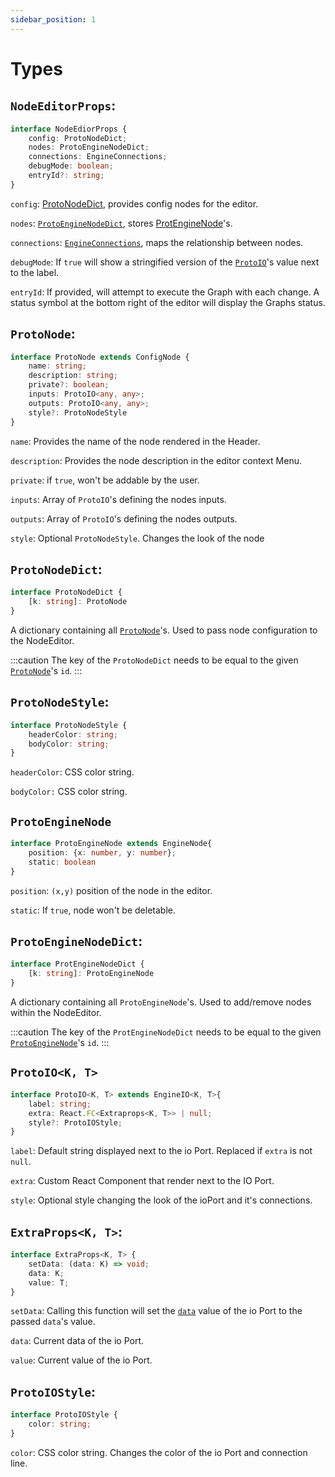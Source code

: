 ```yaml
---
sidebar_position: 1
---
```

# Types

## `NodeEditorProps`:

```ts   
interface NodeEdiorProps {
    config: ProtoNodeDict;
    nodes: ProtoEngineNodeDict;
    connections: EngineConnections;
    debugMode: boolean;
    entryId?: string;
}
```

`config`: [ProtoNodeDict](#protonodedict), provides config nodes for the editor.

`nodes`: [`ProtoEngineNodeDict`](#protoenginenodedict), stores [ProtEngineNode](#protoenginenode)'s.

`connections`: [`EngineConnections`](../Documentation/connectionTypes.md#engineconnections), maps the relationship between nodes.

`debugMode`: If `true` will show a stringified version of the [`ProtoIO`](#protoiok-t)'s value next to the label.

`entryId`: If provided, will attempt to execute the Graph with each change. A status symbol at the bottom right of the editor will display the Graphs status.

## `ProtoNode`: 

```ts
interface ProtoNode extends ConfigNode {
    name: string;
    description: string;
    private?: boolean;
    inputs: ProtoIO<any, any>;
    outputs: ProtoIO<any, any>;
    style?: ProtoNodeStyle
}
```

`name`: Provides the name of the node rendered in the Header.

`description`: Provides the node description in the editor context Menu.

`private`: if `true`, won't be addable by the user.

`inputs`: Array of `ProtoIO`'s defining the nodes inputs.

`outputs`: Array of `ProtoIO`'s defining the nodes outputs.

`style`: Optional `ProtoNodeStyle`. Changes the look of the node


## `ProtoNodeDict`:

```ts
interface ProtoNodeDict {
    [k: string]: ProtoNode
}
```

A dictionary containing all [`ProtoNode`](#protonode)'s. Used to pass node configuration to the NodeEditor.

:::caution
The key of the `ProtoNodeDict` needs to be equal to the given [`ProtoNode`](#protonode)'s `id`.
:::

## `ProtoNodeStyle`:

```ts
interface ProtoNodeStyle {
    headerColor: string;
    bodyColor: string;
}
```

`headerColor`: CSS color string.

`bodyColor:` CSS color string.

## `ProtoEngineNode`

```ts
interface ProtoEngineNode extends EngineNode{
    position: {x: number, y: number};
    static: boolean
}
```

`position`: `(x,y)` position of the node in the editor.

`static`: If `true`, node won't be deletable.

## `ProtoEngineNodeDict`:

```ts
interface ProtEngineNodeDict {
    [k: string]: ProtoEngineNode
}
```

A dictionary containing all `ProtoEngineNode`'s. Used to add/remove nodes within the NodeEditor.

:::caution
The key of the `ProtEngineNodeDict` needs to be equal to the given [`ProtoEngineNode`](#protonode)'s `id`.
:::

## `ProtoIO<K, T>`

```ts
interface ProtoIO<K, T> extends EngineIO<K, T>{
    label: string;
    extra: React.FC<Extraprops<K, T>> | null;
    style?: ProtoIOStyle;
}
```

`label`: Default string displayed next to the io Port. Replaced if `extra` is not `null`.

`extra`: Custom React Component that render next to the IO Port.

`style`: Optional style changing the look of the ioPort and it's connections.

## `ExtraProps<K, T>`:

```ts
interface ExtraProps<K, T> {
    setData: (data: K) => void;
    data: K;
    value: T;
}
```

`setData`: Calling this function will set the [`data`](../Documentation/connectionTypes.md#engineiok-t) value of the io Port to the passed `data`'s value.

`data`: Current data of the io Port.

`value`: Current value of the io Port. 

## `ProtoIOStyle`:

```ts
interface ProtoIOStyle {
    color: string;
}
```

`color`: CSS color string. Changes the color of the io Port and connection line.